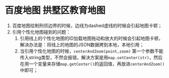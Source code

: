 # 百度地图 拱墅区教育地图
1. 百度地图绘制刑侦边界的时候，边线为dashed虚线的时候会引起地图卡顿；
2. 引用个性化地图碰到的问题：
    1. 引用线上的个性化地图的ID加载地图拖动和放大的时候会引起地图卡顿，解决办法是：将线上的地图的JSON数据拷到本地，本地引用；
    2. 当引用个性化地图的时候，`centerAndZoom(point,zoom)` 第一个参数不能传入string类型，不然会报错，解决方案是用`map.setCenter(str)`，然后在用一个变量来存储`map.getCenter()`的返回值，再放进`centerAndZoom()`中即可；

    